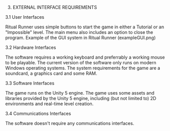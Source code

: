 3. EXTERNAL INTERFACE REQUIREMENTS

3.1 User Interfaces

Ritual Runner uses simple buttons to start the game in either a Tutorial or an "Impossible" level. The main menu also includes an option to close the program.
Example of the GUI system in Ritual Runner (exampleGUI.png)



3.2 Hardware Interfaces

The software requires a working keyboard and preferrably a working mouse to be playable.
The current version of the software only runs on modern Windows operating systems.
The system requirements for the game are a soundcard, a graphics card and some RAM.



3.3 Software Interfaces

The game runs on the Unity 5 engine.
The game uses some assets and libraries provided by the Unity 5 engine, including (but not limited to) 2D environments and real-time level creation.



3.4 Communications Interfaces

The software doesn't require any communications interfaces.